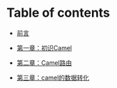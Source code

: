 # Table of contents

* [前言](README.md)

* [第一章：初识Camel](di-yi-zhang-chu-shi-camel.md)

* [第二章：Camel路由](di-er-zhang-camel-lu-you.md)

* [第三章：camel的数据转化](Transforming-data-with-camel.md)

  

